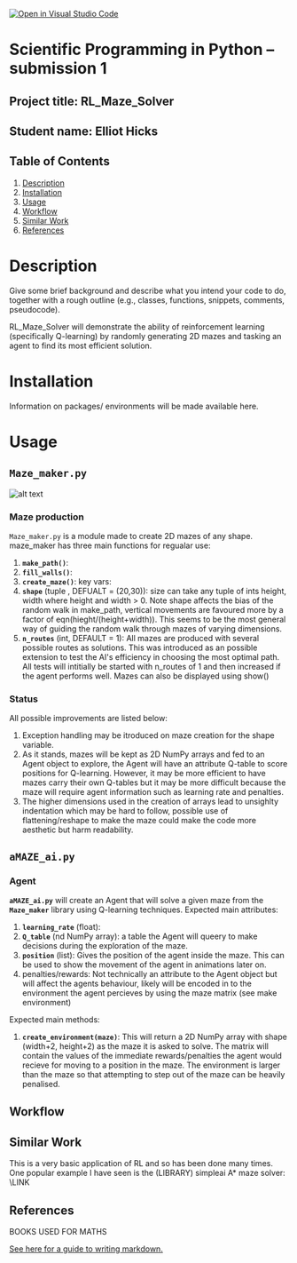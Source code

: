[![Open in Visual Studio Code](https://classroom.github.com/assets/open-in-vscode-f059dc9a6f8d3a56e377f745f24479a46679e63a5d9fe6f495e02850cd0d8118.svg)](https://classroom.github.com/online_ide?assignment_repo_id=6094273&assignment_repo_type=AssignmentRepo)
# Scientific Programming in Python – submission 1

## Project title: RL_Maze_Solver

## Student name: Elliot Hicks
  
## Table of Contents
1. [Description](#description)
2. [Installation](#installation)
3. [Usage](#usage)
4. [Workflow](#workflow)
5. [Similar Work](#similar-work)
6. [References](#references)

  
# Description

Give some brief background and describe what you intend your code to do, together with a rough outline (e.g., classes, functions, snippets, comments, pseudocode).

RL_Maze_Solver will demonstrate the ability of reinforcement learning (specifically Q-learning) by randomly generating 2D mazes and tasking an agent to find its most efficient solution.

# Installation
Information on packages/ environments will be made available here.

# Usage
## ```Maze_maker.py```
![alt text](https://github.com/mpags-python/coursework2021-sub1-elliot-hicks/blob/main/plot_example_20x30.png)

### Maze production
```Maze_maker.py``` is a module made to create 2D mazes of any shape. maze_maker has three main functions for regualar use:
1. **```make_path()```**:
2. **```fill_walls()```**:
3. **```create_maze()```**: key vars: 
  1. **```shape```** (tuple , DEFUALT = (20,30)): size can take any tuple of ints height, width where height and width > 0. Note shape affects the bias of the random walk in make_path, vertical movements are favoured more by a factor of eqn(hieght/(height+width)). This seems to be the most general way of guiding the random walk through mazes of varying dimensions. 
  2. **```n_routes```** (int, DEFAULT = 1): All mazes are produced with several possible routes as solutions. This was introduced as an possible extension to test the AI's efficiency in choosing the most optimal path. All tests will intitially be started with n_routes of 1 and then increased if the agent performs well.
Mazes can also be displayed using show()
### Status
All possible improvements are listed below:
1. Exception handling may be itroduced on maze creation for the shape variable.
2. As it stands, mazes will be kept as 2D NumPy arrays and fed to an Agent object to explore, the Agent will have an attribute Q-table to score positions for Q-learning. However, it may be more efficient to have mazes carry their own Q-tables but it may be more difficult because the maze will require agent information such as learning rate and penalties.
3. The higher dimensions used in the creation of arrays lead to unsighlty indentation which may be hard to follow, possible use of flattening/reshape to make the maze could make the code more aesthetic but harm readability. 

## **```aMAZE_ai.py```**
### Agent
**```aMAZE_ai.py```** will create an Agent that will solve a given maze from the **```Maze_maker```** library using Q-learning techniques.
Expected main attributes:
1. **```learning_rate```** (float):
2. **```Q_table```** (nd NumPy array): a table the Agent will queery to make decisions during the exploration of the maze.
3. **```position```** (list): Gives the position of the agent inside the maze. This can be used to show the movement of the agent in animations later on. 
4. penalties/rewards: Not technically an attribute to the Agent object but will affect the agents behaviour, likely will be encoded in to the environment the agent percieves by using the maze matrix (see make environment)

Expected main methods:
1. **```create_environment(maze)```**: 
    This will return a 2D NumPy array with shape (width+2, height+2) as the maze it is asked to solve. The matrix will contain the values of the immediate rewards/penalties the agent would recieve for moving to a position in the maze. The environment is larger than the maze so that attempting to step out of the maze can be heavily penalised. 

## Workflow

## Similar Work
This is a very basic application of RL and so has been done many times. One popular example I have seen is the (LIBRARY) simpleai A* maze solver: \LINK

## References
BOOKS USED FOR MATHS





[See here for a guide to writing markdown.](https://guides.github.com/features/mastering-markdown/)
